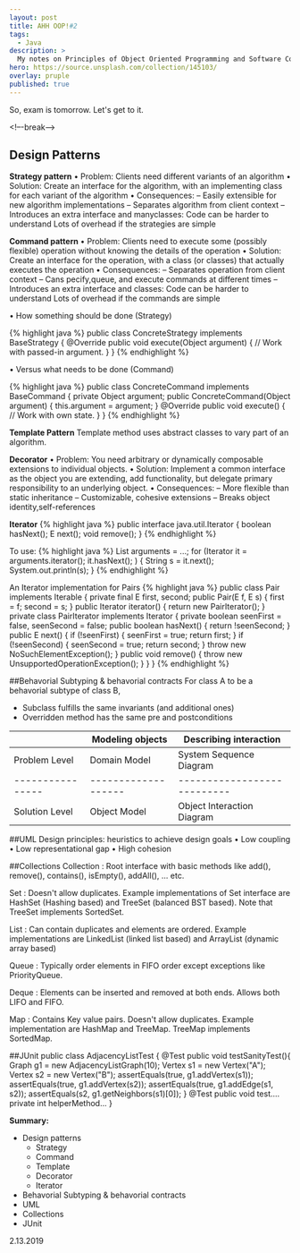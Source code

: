 ```yaml
---
layout: post
title: AHH OOP!#2
tags:
  - Java
description: >
  My notes on Principles of Object Oriented Programming and Software Construction.
hero: https://source.unsplash.com/collection/145103/
overlay: pruple
published: true
---
```


So, exam is tomorrow. Let's get to it.

<!–-break-–>

## Design Patterns

**Strategy pattern**
• Problem: Clients need different variants of an algorithm
• Solution: Create an interface for the algorithm, with an implementing class for each variant of the algorithm
• Consequences:
	– Easily extensible for new algorithm implementations
	– Separates algorithm from client context
	– Introduces an extra interface and manyclasses:
		Code can be harder to understand
		Lots of overhead if the strategies are simple

**Command pattern** 
• Problem: Clients need to execute some (possibly flexible) operation without knowing the details of the operation
• Solution: Create an interface for the operation, with a class (or classes) that actually executes the operation
• Consequences:
	– Separates operation from client context
	– Cans pecify,queue, and execute commands at different times
	– Introduces an extra interface and classes:
		Code can be harder to understand
		Lots of overhead if the commands are simple

• How something should be done (Strategy)

{% highlight java %}
    public class ConcreteStrategy implements BaseStrategy {
        @Override public void execute(Object argument) {
        	// Work with passed-in argument.
		}
	}
{% endhighlight %}

• Versus what needs to be done (Command)

{% highlight java %}
    public class ConcreteCommand implements BaseCommand {
        private Object argument;
        public ConcreteCommand(Object argument) {
        	this.argument = argument;
        }
        @Override public void execute() {
           // Work with own state.
		}
	}
{% endhighlight %}

**Template Pattern**
Template method uses abstract classes to vary part of an algorithm.

**Decorator**
• Problem: You need arbitrary or dynamically composable extensions to individual objects.
• Solution: Implement a common interface as the object you are extending, add functionality, but delegate primary responsibility to an underlying object.
• Consequences:
	– More flexible than static inheritance
	– Customizable, cohesive extensions
	– Breaks object identity,self-references

**Iterator**
{% highlight java %}
public interface java.util.Iterator<E> {
   boolean hasNext();
   E next();
   void remove();
}
{% endhighlight %}

To use:
{% highlight java %}
List<String> arguments = ...;
for (Iterator<String> it = arguments.iterator();
     it.hasNext();  ) {
  String s = it.next();
  System.out.println(s);
}
{% endhighlight %}


An Iterator implementation for Pairs
{% highlight java %}
	public class Pair<E> implements Iterable<E> {
	  	private final E first, second;
	  	public Pair(E f, E s) { first = f; second = s; }
	  	public Iterator<E> iterator() {
	    	return new PairIterator();
	  	}
	  	private class PairIterator implements Iterator<E> {
	    	private boolean seenFirst = false, seenSecond = false;
	    	public  boolean hasNext() { return !seenSecond; }
	    	public  E next() {
	      		if (!seenFirst)  { seenFirst  = true; return first;  }
	      		if (!seenSecond) { seenSecond = true; return second; }
	      		throw new NoSuchElementException();
	    	}
	    	public void remove() {
	      		throw new UnsupportedOperationException();
	    	}
		}
	}
{% endhighlight %}

##Behavorial Subtyping & behavorial contracts
For class A to be a behavorial subtype of class B,
- Subclass fulfills the same invariants (and additional ones)
- Overridden method has the same pre and postconditions

|                | Modeling objects  | Describing interaction
|----------------|-------------------|---------------------------
| Problem Level  | Domain Model      | System Sequence Diagram
|----------------|-------------------|---------------------------
| Solution Level | Object Model      | Object Interaction Diagram

##UML
Design principles: heuristics to achieve design goals
• Low coupling
• Low representational gap
• High cohesion

##Collections
Collection : Root interface with basic methods like add(), remove(), 
             contains(), isEmpty(), addAll(), ... etc.
 
Set : Doesn't allow duplicates. Example implementations of Set 
      interface are HashSet (Hashing based) and TreeSet (balanced
      BST based). Note that TreeSet implements SortedSet.

List : Can contain duplicates and elements are ordered. Example
       implementations are LinkedList (linked list based) and
       ArrayList (dynamic array based)

Queue : Typically order elements in FIFO order except exceptions
        like PriorityQueue.  

Deque : Elements can be inserted and removed at both ends. Allows
        both LIFO and FIFO. 

Map : Contains Key value pairs. Doesn't allow duplicates.  Example
      implementation are HashMap and TreeMap. 
      TreeMap implements SortedMap.

##JUnit
public class AdjacencyListTest {
          @Test
          public void testSanityTest(){
                 Graph g1 = new AdjacencyListGraph(10);
                 Vertex s1 = new Vertex("A");
                 Vertex s2 = new Vertex("B");
                 assertEquals(true, g1.addVertex(s1));
                 assertEquals(true, g1.addVertex(s2));
                 assertEquals(true, g1.addEdge(s1, s2));
                 assertEquals(s2, g1.getNeighbors(s1)[0]);
}
          @Test
          public void test....
          private int helperMethod...
}


**Summary:**
- Design patterns
    - Strategy
    - Command
    - Template
    - Decorator
    - Iterator
- Behavorial Subtyping & behavorial contracts
- UML
- Collections
- JUnit

2.13.2019
